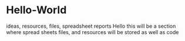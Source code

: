 # Hello-World
ideas, resources, files, spreadsheet reports 
Hello this will be a section where spread sheets files, and resources will be stored as well as code 
